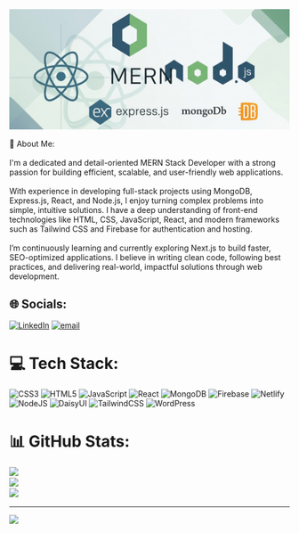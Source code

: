 <img src="https://github.com/mithun41/mithun41/blob/main/cover.jpg"/>
 
 💫 About Me:
<br><br>I'm a dedicated and detail-oriented MERN Stack Developer with a strong passion for building efficient, scalable, and user-friendly web applications.<br><br>With experience in developing full-stack projects using MongoDB, Express.js, React, and Node.js, I enjoy turning complex problems into simple, intuitive solutions. I have a deep understanding of front-end technologies like HTML, CSS, JavaScript, React, and modern frameworks such as Tailwind CSS and Firebase for authentication and hosting.<br><br>I’m continuously learning and currently exploring Next.js to build faster, SEO-optimized applications. I believe in writing clean code, following best practices, and delivering real-world, impactful solutions through web development.<br>


## 🌐 Socials:
[![LinkedIn](https://img.shields.io/badge/LinkedIn-%230077B5.svg?logo=linkedin&logoColor=white)](https://linkedin.com/in/in/mahmudul41) [![email](https://img.shields.io/badge/Email-D14836?logo=gmail&logoColor=white)](mailto:mahmudulhasan3527@gmail.com) 

# 💻 Tech Stack:
![CSS3](https://img.shields.io/badge/css3-%231572B6.svg?style=for-the-badge&logo=css3&logoColor=white) ![HTML5](https://img.shields.io/badge/html5-%23E34F26.svg?style=for-the-badge&logo=html5&logoColor=white) ![JavaScript](https://img.shields.io/badge/javascript-%23323330.svg?style=for-the-badge&logo=javascript&logoColor=%23F7DF1E)  ![React](https://img.shields.io/badge/react-%2320232a.svg?style=for-the-badge&logo=react&logoColor=%2361DAFB) ![MongoDB](https://img.shields.io/badge/MongoDB-%234ea94b.svg?style=for-the-badge&logo=mongodb&logoColor=white) ![Firebase](https://img.shields.io/badge/firebase-%23039BE5.svg?style=for-the-badge&logo=firebase) ![Netlify](https://img.shields.io/badge/netlify-%23000000.svg?style=for-the-badge&logo=netlify&logoColor=#00C7B7) ![NodeJS](https://img.shields.io/badge/node.js-6DA55F?style=for-the-badge&logo=node.js&logoColor=white)  ![DaisyUI](https://img.shields.io/badge/daisyui-5A0EF8?style=for-the-badge&logo=daisyui&logoColor=white) ![TailwindCSS](https://img.shields.io/badge/tailwindcss-%2338B2AC.svg?style=for-the-badge&logo=tailwind-css&logoColor=white) ![WordPress](https://img.shields.io/badge/WordPress-%23117AC9.svg?style=for-the-badge&logo=WordPress&logoColor=white)
# 📊 GitHub Stats:
![](https://github-readme-stats.vercel.app/api?username=mithun41&theme=dark&hide_border=false&include_all_commits=true&count_private=false)<br/>
![](https://nirzak-streak-stats.vercel.app/?user=mithun41&theme=dark&hide_border=false)<br/>
![](https://github-readme-stats.vercel.app/api/top-langs/?username=mithun41&theme=dark&hide_border=false&include_all_commits=true&count_private=false&layout=compact)

---
[![](https://visitcount.itsvg.in/api?id=mithun41&icon=0&color=0)](https://visitcount.itsvg.in)

<!-- Proudly created with GPRM ( https://gprm.itsvg.in ) -->
